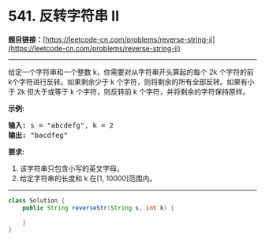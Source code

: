 # 541. 反转字符串 II

**题目链接：**[https://leetcode-cn.com/problems/reverse-string-ii](https://leetcode-cn.com/problems/reverse-string-ii)

---

<div class="content__1Y2H">
 <div class="notranslate">
  <p>给定一个字符串和一个整数 k，你需要对从字符串开头算起的每个 2k 个字符的前k个字符进行反转。如果剩余少于 k 个字符，则将剩余的所有全部反转。如果有小于 2k 但大于或等于 k 个字符，则反转前 k 个字符，并将剩余的字符保持原样。</p> 
  <p><strong>示例:</strong></p> 
  <pre class="language-text"><strong>输入:</strong> s = "abcdefg", k = 2
<strong>输出:</strong> "bacdfeg"
</pre> 
  <p><strong>要求:</strong></p> 
  <ol> 
   <li>该字符串只包含小写的英文字母。</li> 
   <li>给定字符串的长度和 k 在[1, 10000]范围内。</li> 
  </ol> 
 </div>
</div>

---

```java
class Solution {
    public String reverseStr(String s, int k) {
        
    }
}
```